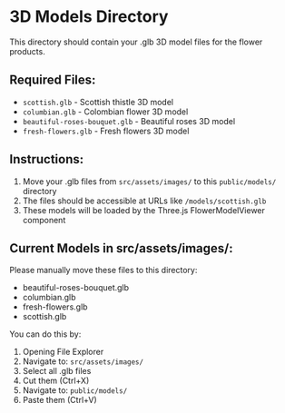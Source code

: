 # 3D Models Directory

This directory should contain your .glb 3D model files for the flower products.

## Required Files:
- `scottish.glb` - Scottish thistle 3D model
- `columbian.glb` - Colombian flower 3D model  
- `beautiful-roses-bouquet.glb` - Beautiful roses 3D model
- `fresh-flowers.glb` - Fresh flowers 3D model

## Instructions:
1. Move your .glb files from `src/assets/images/` to this `public/models/` directory
2. The files should be accessible at URLs like `/models/scottish.glb`
3. These models will be loaded by the Three.js FlowerModelViewer component

## Current Models in src/assets/images/:
Please manually move these files to this directory:
- beautiful-roses-bouquet.glb
- columbian.glb  
- fresh-flowers.glb
- scottish.glb

You can do this by:
1. Opening File Explorer
2. Navigate to: `src/assets/images/` 
3. Select all .glb files
4. Cut them (Ctrl+X)
5. Navigate to: `public/models/`
6. Paste them (Ctrl+V)
